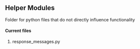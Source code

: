## Helper Modules ##
Folder for python files that do not directly influence functionality

#### Current files ####
1. response_messages.py